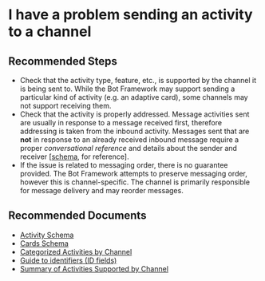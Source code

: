 <properties
	pageTitle="Activities on a channel"
	description="Activities on a channel"
	service="Microsoft.BotService"
	resource="botServices"
	authors="meetshamir"
	ms.author="v-stkanb,huanchix,egorn,saziz"
	displayOrder="109"
	selfHelpType="resource"
	supportTopicIds="32688616"
	resourceTags=""
	productPesIds="16152"
	cloudEnvironments="public,BlackForest,Fairfax,Mooncake"
	articleId="9715117F-04CF-4B05-8F4E-8474B17211A9"
/>
# I have a problem sending an activity to a channel

## **Recommended Steps**

* Check that the activity type, feature, etc., is supported by the channel it is being sent to. While the Bot Framework may support sending a particular kind of activity (e.g. an adaptive card), some channels may not support receiving them.
* Check that the activity is properly addressed. Message activities sent are usually in response to a message received first, therefore addressing is taken from the inbound activity. Messages sent that are **not** in response to an already received inbound message require a proper *conversational reference* and details about the sender and receiver [[schema](https://docs.microsoft.com/javascript/api/botframework-schema/conversationreference?view=botbuilder-ts-latest), for reference].
* If the issue is related to messaging order, there is no guarantee provided. The Bot Framework attempts to preserve messaging order, however this is channel-specific. The channel is primarily responsible for message delivery and may reorder messages.


## **Recommended Documents**

* [Activity Schema](https://github.com/Microsoft/botframework-sdk/blob/master/specs/botframework-activity/botframework-activity.md)
* [Cards Schema](https://github.com/Microsoft/botframework-sdk/blob/master/specs/botframework-activity/botframework-cards.md)
* [Categorized Activities by Channel](https://docs.microsoft.com/azure/bot-service/bot-service-channels-reference?view=azure-bot-service-4.0)
* [Guide to identifiers (ID fields)](https://docs.microsoft.com/azure/bot-service/bot-service-resources-identifiers-guide?view=azure-bot-service-4.0)
* [Summary of Activities Supported by Channel](https://docs.microsoft.com/azure/bot-service/bot-service-channels-reference?view=azure-bot-service-4.0#summary-of-activities-supported-per-channel)
